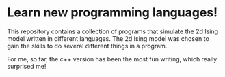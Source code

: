 # Learn new programming languages!

This repository contains a collection of programs that simulate the 2d Ising model written in different languages. The 2d Ising model was chosen to gain the skills to do several different things in a program. 

For me, so far, the c++ version has been the most fun writing, which really surprised me!
